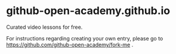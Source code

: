 # github-open-academy.github.io
Curated video lessons for free.

For instructions regarding creating your own entry, please go to https://github.com/github-open-academy/fork-me .
